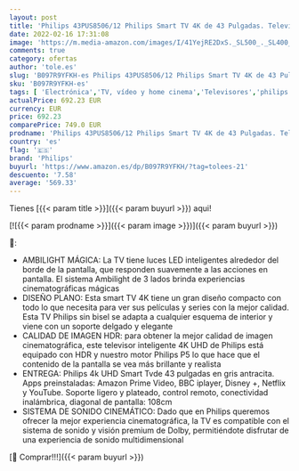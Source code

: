 ```yaml
---
layout: post
title: 'Philips 43PUS8506/12 Philips Smart TV 4K de 43 Pulgadas. Televisión LED UHD Ideal para Netflix  Youtube y Gaming/Asistente de Google y Alexa/Android TV  Ambilight  HDR  Dolby Vision y Dolby Atmos'
date: 2022-02-16 17:31:08
image: 'https://m.media-amazon.com/images/I/41YejRE2DxS._SL500_._SL400_.jpg'
comments: true
category: ofertas
author: 'tole.es'
slug: 'B097R9YFKH-es Philips 43PUS8506/12 Philips Smart TV 4K de 43 Pulgadas....'
sku: 'B097R9YFKH-es'
tags: [ 'Electrónica','TV, vídeo y home cinema','Televisores','philips','smart','tv', ]
actualPrice: 692.23 EUR
currency: EUR
price: 692.23
comparePrice: 749.0 EUR
prodname: 'Philips 43PUS8506/12 Philips Smart TV 4K de 43 Pulgadas. Televisión LED UHD Ideal para Netflix  Youtube y Gaming/Asistente de Google y Alexa/Android TV  Ambilight  HDR  Dolby Vision y Dolby Atmos'
country: 'es'
flag: '🇪🇸'
brand: 'Philips'
buyurl: 'https://www.amazon.es/dp/B097R9YFKH/?tag=tolees-21'
descuento: '7.58'
average: '569.33'
---
```


Tienes [{{< param title >}}]({{< param buyurl >}}) aqui!

[![{{< param prodname >}}]({{< param image >}})]({{< param buyurl >}})

🔎:

- AMBILIGHT MÁGICA: La TV tiene luces LED inteligentes alrededor del borde de la pantalla, que responden suavemente a las acciones en pantalla. El sistema Ambilight de 3 lados brinda experiencias cinematográficas mágicas
- DISEÑO PLANO: Esta smart TV 4K tiene un gran diseño compacto con todo lo que necesita para ver sus películas y series con la mejor calidad. Esta TV Philips sin bisel se adapta a cualquier esquema de interior y viene con un soporte delgado y elegante
- CALIDAD DE IMAGEN HDR: para obtener la mejor calidad de imagen cinematográfica, este televisor inteligente 4K UHD de Philips está equipado con HDR y nuestro motor Philips P5 lo que hace que el contenido de la pantalla se vea más brillante y realista
- ENTREGA: Philips 4k UHD Smart Tvde 43 pulgadas en gris antracita. Apps preinstaladas: Amazon Prime Video, BBC iplayer, Disney +, Netflix y YouTube. Soporte ligero y plateado, control remoto, conectividad inalámbrica, diagonal de pantalla: 108cm
- SISTEMA DE SONIDO CINEMÁTICO: Dado que en Philips queremos ofrecer la mejor experiencia cinematográfica, la TV es compatible con el sistema de sonido y visión premium de Dolby, permitiéndote disfrutar de una experiencia de sonido multidimensional

[🛒 Comprar!!!]({{< param buyurl >}})
